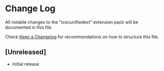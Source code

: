 # Change Log

All notable changes to the "tcecunifiedext" extension pack will be documented in this file.

Check [Keep a Changelog](http://keepachangelog.com/) for recommendations on how to structure this file.

## [Unreleased]

- Initial release
